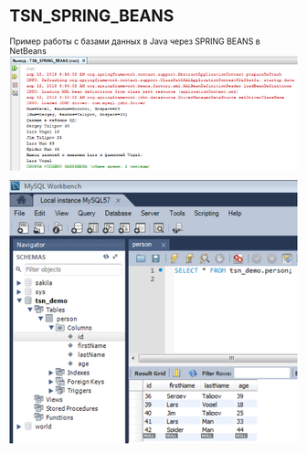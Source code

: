 # TSN_SPRING_BEANS
Пример работы с базами данных в Java через SPRING BEANS в NetBeans
![screenshot](screenshot1.png)

![screenshot](screenshot2.png)
